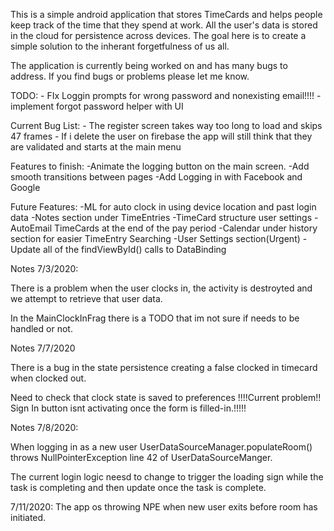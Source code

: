 This is a simple android application that stores TimeCards and helps people keep track of the time
that they spend at work. All the user's data is stored in the cloud for persistence across devices.
The goal here is to create a simple solution to the inherant forgetfulness of us all.

The application is currently being worked on and has many bugs to address.
If you find bugs or problems please let me know.

TODO: 
    - FIx Loggin prompts for wrong password and nonexisting email!!!!
    - implement forgot password helper with UI

Current Bug List:
    - The register screen takes way too long to load and skips 47 frames
    - If i delete the user on firebase the app will still think that they are validated
        and starts at the main menu

Features to finish:
    -Animate the logging button on the main screen.
    -Add smooth transitions between pages
    -Add Logging in with Facebook and Google


Future Features:
    -ML for auto clock in using device location and past login data
    -Notes section under TimeEntries
    -TimeCard structure user settings
    -AutoEmail TimeCards at the end of the pay period
    -Calendar under history section for easier TimeEntry Searching
    -User Settings section(Urgent)
    -Update all of the findViewById() calls to DataBinding


Notes 7/3/2020:

There is a problem when the user clocks in, the activity is destroyted and we attempt to retrieve that user data.

In the MainClockInFrag there is a TODO that im not sure if needs to be handled or not.

Notes 7/7/2020

There is a bug in the state persistence creating a false clocked in timecard when clocked out.

Need to check that clock state is saved to preferences
!!!!Current problem!! Sign In button isnt activating once the form is filled-in.!!!!!

Notes 7/8/2020:

When logging in as a new user UserDataSourceManager.populateRoom() throws NullPointerException line 42 of UserDataSourceManger.

The current login logic neesd to change to trigger the loading sign while the task is completing and then update once the task is complete.

7/11/2020:
The app os throwing NPE when new user exits before room has initiated.